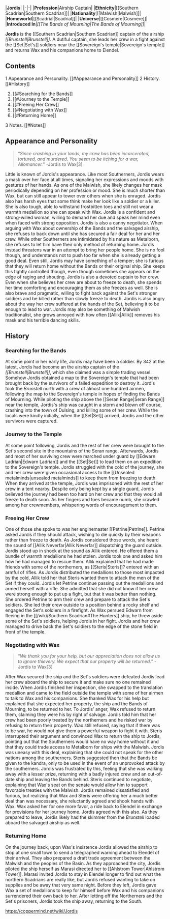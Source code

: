 |**Jordis**|
|-|-|
|**Profession**|Airship Captain|
|**Ethnicity**|[[Southern Scadrian\|Southern Scadrian]]|
|**Nationality**|[[Malwish\|Malwish]]|
|**Homeworld**|[[Scadrial\|Scadrial]]|
|**Universe**|[[Cosmere\|Cosmere]]|
|**Introduced In**|*[[The Bands of Mourning\|The Bands of Mourning]]*|

**Jordis** is the [[Southern Scadrian\|Southern Scadrian]] captain of the airship *[[Brunstell\|Brunstell]]*. A dutiful captain, she leads her crew in a fight against the [[Set\|Set's]] soldiers near the [[Sovereign's temple\|Sovereign's temple]] and returns Wax and his companions home to Elendel.

## Contents

1 Appearance and Personality. [[#Appearance and Personality]] 
2 History. [[#History]] 

2. [[#Searching for the Bands]] 
2. [[#Journey to the Temple]] 
2. [[#Freeing Her Crew]] 
2. [[#Negotiating with Wax]] 
2. [[#Returning Home]] 


3 Notes. [[#Notes]] 


## Appearance and Personality
>“*Since crashing in your lands, my crew has been incarcerated, tortured, and murdered. You seem to be itching for a war, Allomancer.*”
\-Jordis to Wax[3]


Little is known of Jordis's appearance. Like most Southerners, Jordis wears a mask over her face at all times, signaling her expressions and moods with gestures of her hands. As one of the Malwish, she likely changes her mask periodically depending on her profession or mood. She is much shorter than Wax, but can still appear to tower over others when she is enraged. Jordis also has harsh eyes that some think make her look like a soldier or a killer. She is also tough, able to withstand frostbitten toes and still not wear a warmth medallion so she can speak with Wax.
Jordis is a confident and strong-willed woman, willing to demand her due and speak her mind even when faced with strong opposition. Jordis is also a canny negotiator. When arguing with Wax about ownership of the Bands and the salvaged airship, she refuses to back down until she has secured a fair deal for her and her crew. While other Southerners are intimidated by his nature as Metalborn, she refuses to let him have their only method of returning home. Jordis instead threatens war in an attempt to bring her people home. She is no fool though, and understands not to push too far when she is already getting a good deal. Even still, Jordis may have something of a temper; she is furious that they will return home without the Bands or their original ship. She keeps this tightly controlled though, even though sometimes she appears on the edge of raging and shouting.
Jordis is also a devoted captain to her crew. Even when she believes her crew are about to freeze to death, she spends her time comforting and encouraging them as she freezes as well. She is also brave and pragmatic, willing to fight back against the Set's stronger soldiers and be killed rather than slowly freeze to death. Jordis is also angry about the way her crew suffered at the hands of the Set, believing it to be enough to lead to war.
Jordis may also be something of Malwish traditionalist, she grows annoyed with how often [[Allik\|Allik]] removes his mask and his terrible dancing skills.

## History
### Searching for the Bands
At some point in her early life, Jordis may have been a soldier. By 342 at the latest, Jordis had become an the airship captain of the *[[Brunstell\|Brunstell]]*, which she claimed was a simple trading vessel. Somehow Jordis obtained a map to the Sovereign's temple that had been brought back by the survivors of a failed expedition to destroy it. Jordis took the *Brunstell* north with a crew of almost one hundred airmen, following the map to the Sovereign's temple in hopes of finding the Bands of Mourning. While piloting the ship above the [[Seran Range\|Seran Range]] near the temple, Jordis's ship was caught in a storm and blown off course, crashing into the town of Dulsing, and killing some of her crew. While the locals were kindly initially, when the [[Set\|Set]] arrived, Jordis and the other survivors were captured.

### Journey to the Temple
At some point following, Jordis and the rest of her crew were brought to the Set's second site in the mountains of the Seran range. Afterwards, Jordis and most of her surviving crew were marched under guard by [[Edwarn Ladrian\|Edwarn Ladrian]] and the [[Set\|Set]] to lead them on an expedition to the Sovereign's temple. Jordis struggled with the cold of the journey, she and her crew were given occasional access to the [[Unsealed metalminds\|unsealed metalminds]] to keep them from freezing to death. When they arrived at the temple, Jordis was imprisoned with the rest of her crew in a tent nearby. Despite only being kept by a single guard, Jordis believed the journey had been too hard on her crew and that they would all freeze to death soon. As her fingers and toes became numb, she crawled among her crewmembers, whispering words of encouragement to them.

### Freeing Her Crew
One of those she spoke to was her enginemaster [[Petrine\|Petrine]]. Petrine asked Jordis if they should attack, wishing to die quickly by their weapons rather than freeze to death. As Jordis considered those words, she heard the sound of [[Allik Neverfar\|Allik Neverfar]] dispatching the guard outside. Jordis stood up in shock at the sound as Allik entered. He offered them a bundle of warmth medallions he had stolen. Jordis took one and asked him how he had managed to rescue them. Allik explained that he had made friends with some of the northerners, as [[Steris\|Steris]]? entered with an armful of rifles. As Jordis distributed the medallions to those most impacted by the cold, Allik told her that Steris wanted them to attack the men of the Set if they could. Jordis let Petrine continue passing out the medallions and armed herself with a rifle. She admitted that she did not know if her crew were strong enough to put up a fight, but that it was better than nothing. She ordered Petrine to arm their crew and prepare to attack the Set's soldiers. She led their crew outside to a position behind a rocky shelf and engaged the Set's soldiers in a firefight. As Wax persued Edwarn from fleeing in the [[/wiki/Southern Scadrian#The Hunters]] ship, he threw aside some of the Set's soldiers, helping Jordis in her fight. Jordis and her crew managed to drive back the Set's soldiers to the edge of the stone field in front of the temple.

### Negotiating with Wax
>“*We thank you for your help, but our appreciation does not allow us to ignore thievery. We expect that our property will be returned.*”
\-Jordis to Wax[3]


After Wax secured the ship and the Set's soldiers were defeated Jordis lead her crew aboard the ship to secure it and make sure no one remained inside. When Jordis finished her inspection, she swapped to the translation medallion and came to the field outside the temple with some of her airmen to talk to Wax and his companions. She thanked Wax for his help but explained that she expected her property, the ship and the Bands of Mourning, to be returned to her. To Jordis' anger, Wax refused to return them, claiming they were his by right of salvage. Jordis told him that her crew had been poorly treated by the northerners and he risked war by refusing to return their property. Wax still refused, saying that if there was to be war, he would not give them a powerful weapon to fight it with.
Steris interrupted their argument and convinced Wax to return the ship to Jordis, pointing out that the Southerners would have no way home without it and that they could trade access to Metalborn for ships with the Malwish. Jordis was uneasy with this deal, explaining that she could not speak for the other nations among the southerners. Steris suggested then that the Bands be given to the kandra, only to be used in the event of an unprovoked attack by the southerners. Jordis was frustrated by this, feeling that she was walking away with a lesser prize, returning with a badly injured crew and an out-of-date ship and leaving the Bands behind. Steris continued to negotiate, explaining that Wax's seat on the senate would allow him to support favorable treaties with the Malwish. Jordis remained dissatisfied and furious, but realizing that Wax and Steris were offering her a much better deal than was necessary, she reluctantly agreed and shook hands with Wax. Wax asked her for one more favor, a ride back to Elendel in exchange for provisions for her journey home. Jordis agreed with this also. As they prepared to leave, Jordis likely had the skimmer from the *Brunstell* loaded aboard the salvaged airship as well.

### Returning Home
On the journey back, upon Wax's insistence Jordis allowed the airship to stop at one small town to send a telegraphed warning ahead to Elendel of their arrival. They also prepared a draft trade agreement between the Malwish and the peoples of the Basin. As they approached the city, Jordis piloted the ship herself as Marasi directed her to [[Ahlstrom Tower\|Ahlstrom Tower]]. Marasi invited Jordis to stay in Elendel longer to find out what the northern Scadrians are really like, but Jordis refused wanting to take on supplies and be away that very same night. Before they left, Jordis gave Wax a set of medallions to keep for himself before Wax and his companions surrendered their own back to her. After letting off the Northerners and the Set's prisoners, Jordis took the ship away, returning to the South.



https://coppermind.net/wiki/Jordis